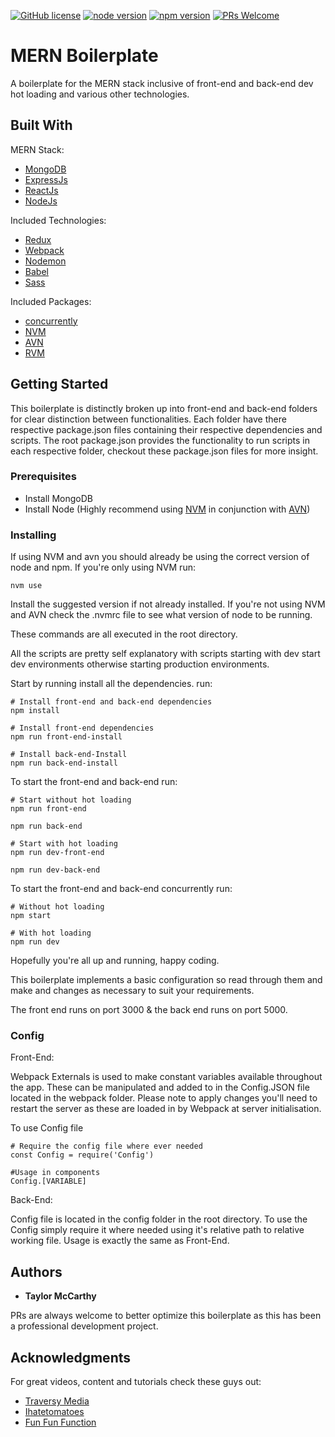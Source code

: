 [![GitHub license](https://img.shields.io/badge/License-MIT-blue.svg?longCache=true&style=popout-square)](/)
[![node version](https://img.shields.io/badge/node-v10.5.0-green.svg?longCache=true&style=popout-square)](/)
[![npm version](https://img.shields.io/badge/npm-v6.1.0-green.svg?longCache=true&style=popout-square)](/)
[![PRs Welcome](https://img.shields.io/badge/PRs-welcome-green.svg?longCache=true&style=popout-square)](/)

# MERN Boilerplate

A boilerplate for the MERN stack inclusive of front-end and back-end dev hot loading and various other technologies.

## Built With

MERN Stack:
* [MongoDB](https://www.mongodb.com/)
* [ExpressJs](https://expressjs.com/)
* [ReactJs](https://reactjs.org/)
* [NodeJs](https://nodejs.org/en/)

Included Technologies:
* [Redux](https://redux.js.org/)
* [Webpack](https://redux.js.org/)
* [Nodemon](https://nodemon.io/)
* [Babel](https://babeljs.io/)
* [Sass](https://sass-lang.com/)

Included Packages:
* [concurrently](https://github.com/kimmobrunfeldt/concurrently)
* [NVM](https://github.com/creationix/nvm)
* [AVN](https://github.com/wbyoung/avn)
* [RVM](https://rvm.io/)

## Getting Started

This boilerplate is distinctly broken up into front-end and back-end folders for clear distinction between functionalities. Each folder have there respective package.json files containing their respective dependencies and scripts. The root package.json provides the functionality to run scripts in each respective folder, checkout these package.json files for more insight.

### Prerequisites

* Install MongoDB
* Install Node (Highly recommend using [NVM](https://github.com/creationix/nvm) in conjunction with [AVN](https://github.com/wbyoung/avn))

### Installing

If using NVM and avn you should already be using the correct version of node and npm. If you're only using NVM run:
```
nvm use
```
Install the suggested version if not already installed. If you're not using NVM and AVN check the .nvmrc file to see what version of node to be running.

These commands are all executed in the root directory.

All the scripts are pretty self explanatory with scripts starting with dev start dev environments otherwise starting production environments.

Start by running install all the dependencies. run:
```
# Install front-end and back-end dependencies
npm install

# Install front-end dependencies
npm run front-end-install

# Install back-end-Install
npm run back-end-install
```

To start the front-end and back-end run:
```
# Start without hot loading
npm run front-end

npm run back-end

# Start with hot loading
npm run dev-front-end

npm run dev-back-end
```

To start the front-end and back-end concurrently run:
```
# Without hot loading
npm start

# With hot loading
npm run dev
```

Hopefully you're all up and running, happy coding.

This boilerplate implements a basic configuration so read through them and make and changes as necessary to suit your requirements.

The front end runs on port 3000 & the back end runs on port 5000.

### Config

Front-End:

Webpack Externals is used to make constant variables available throughout the app. These can be manipulated and added to in the Config.JSON file located in the webpack folder. Please note to apply changes you'll need to restart the server as these are loaded in by Webpack at server initialisation.

To use Config file
```
# Require the config file where ever needed
const Config = require('Config')

#Usage in components
Config.[VARIABLE]
```

Back-End:

Config file is located in the config folder in the root directory. To use the Config simply require it where needed using it's relative path to relative working file. Usage is exactly the same as Front-End.

## Authors

* **Taylor McCarthy**

PRs are always welcome to better optimize this boilerplate as this has been a professional development project.

## Acknowledgments

For great videos, content and tutorials check these guys out:
* [Traversy Media](https://www.youtube.com/channel/UC29ju8bIPH5as8OGnQzwJyA)
* [Ihatetomatoes](https://www.youtube.com/user/ihatetomatoesblog)
* [Fun Fun Function](https://www.youtube.com/channel/UCO1cgjhGzsSYb1rsB4bFe4Q)
